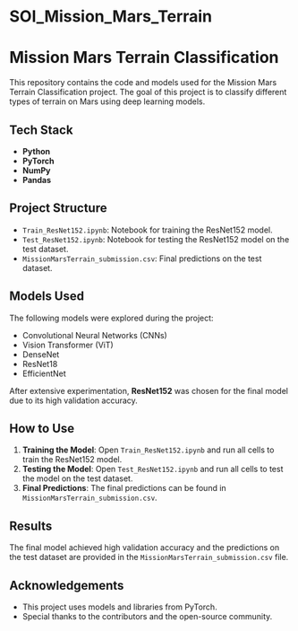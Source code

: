 # SOI_Mission_Mars_Terrain
# Mission Mars Terrain Classification

This repository contains the code and models used for the Mission Mars Terrain Classification project. The goal of this project is to classify different types of terrain on Mars using deep learning models.

## Tech Stack

- **Python**
- **PyTorch**
- **NumPy**
- **Pandas**

## Project Structure

- `Train_ResNet152.ipynb`: Notebook for training the ResNet152 model.
- `Test_ResNet152.ipynb`: Notebook for testing the ResNet152 model on the test dataset.
- `MissionMarsTerrain_submission.csv`: Final predictions on the test dataset.

## Models Used

The following models were explored during the project:

- Convolutional Neural Networks (CNNs)
- Vision Transformer (ViT)
- DenseNet
- ResNet18
- EfficientNet

After extensive experimentation, **ResNet152** was chosen for the final model due to its high validation accuracy.

## How to Use

1. **Training the Model**: Open `Train_ResNet152.ipynb` and run all cells to train the ResNet152 model.
2. **Testing the Model**: Open `Test_ResNet152.ipynb` and run all cells to test the model on the test dataset.
3. **Final Predictions**: The final predictions can be found in `MissionMarsTerrain_submission.csv`.

## Results

The final model achieved high validation accuracy and the predictions on the test dataset are provided in the `MissionMarsTerrain_submission.csv` file.

## Acknowledgements

- This project uses models and libraries from PyTorch.
- Special thanks to the contributors and the open-source community.
